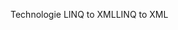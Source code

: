 <span data-ttu-id="95c72-101">Technologie LINQ to XML</span><span class="sxs-lookup"><span data-stu-id="95c72-101">LINQ to XML</span></span>